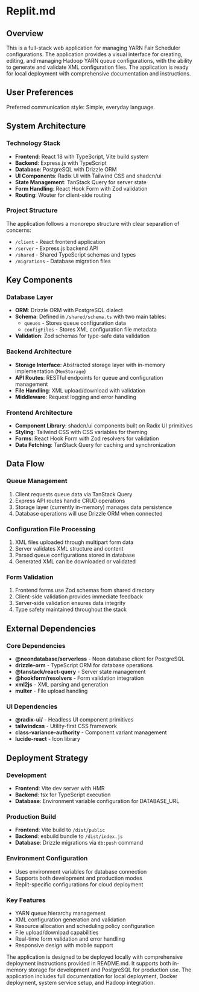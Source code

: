 # Replit.md

## Overview

This is a full-stack web application for managing YARN Fair Scheduler configurations. The application provides a visual interface for creating, editing, and managing Hadoop YARN queue configurations, with the ability to generate and validate XML configuration files. The application is ready for local deployment with comprehensive documentation and instructions.

## User Preferences

Preferred communication style: Simple, everyday language.

## System Architecture

### Technology Stack
- **Frontend**: React 18 with TypeScript, Vite build system
- **Backend**: Express.js with TypeScript
- **Database**: PostgreSQL with Drizzle ORM
- **UI Components**: Radix UI with Tailwind CSS and shadcn/ui
- **State Management**: TanStack Query for server state
- **Form Handling**: React Hook Form with Zod validation
- **Routing**: Wouter for client-side routing

### Project Structure
The application follows a monorepo structure with clear separation of concerns:
- `/client` - React frontend application
- `/server` - Express.js backend API
- `/shared` - Shared TypeScript schemas and types
- `/migrations` - Database migration files

## Key Components

### Database Layer
- **ORM**: Drizzle ORM with PostgreSQL dialect
- **Schema**: Defined in `/shared/schema.ts` with two main tables:
  - `queues` - Stores queue configuration data
  - `configFiles` - Stores XML configuration file metadata
- **Validation**: Zod schemas for type-safe data validation

### Backend Architecture
- **Storage Interface**: Abstracted storage layer with in-memory implementation (`MemStorage`)
- **API Routes**: RESTful endpoints for queue and configuration management
- **File Handling**: XML upload/download with validation
- **Middleware**: Request logging and error handling

### Frontend Architecture
- **Component Library**: shadcn/ui components built on Radix UI primitives
- **Styling**: Tailwind CSS with CSS variables for theming
- **Forms**: React Hook Form with Zod resolvers for validation
- **Data Fetching**: TanStack Query for caching and synchronization

## Data Flow

### Queue Management
1. Client requests queue data via TanStack Query
2. Express API routes handle CRUD operations
3. Storage layer (currently in-memory) manages data persistence
4. Database operations will use Drizzle ORM when connected

### Configuration File Processing
1. XML files uploaded through multipart form data
2. Server validates XML structure and content
3. Parsed queue configurations stored in database
4. Generated XML can be downloaded or validated

### Form Validation
1. Frontend forms use Zod schemas from shared directory
2. Client-side validation provides immediate feedback
3. Server-side validation ensures data integrity
4. Type safety maintained throughout the stack

## External Dependencies

### Core Dependencies
- **@neondatabase/serverless** - Neon database client for PostgreSQL
- **drizzle-orm** - TypeScript ORM for database operations
- **@tanstack/react-query** - Server state management
- **@hookform/resolvers** - Form validation integration
- **xml2js** - XML parsing and generation
- **multer** - File upload handling

### UI Dependencies
- **@radix-ui/** - Headless UI component primitives
- **tailwindcss** - Utility-first CSS framework
- **class-variance-authority** - Component variant management
- **lucide-react** - Icon library

## Deployment Strategy

### Development
- **Frontend**: Vite dev server with HMR
- **Backend**: tsx for TypeScript execution
- **Database**: Environment variable configuration for DATABASE_URL

### Production Build
- **Frontend**: Vite build to `/dist/public`
- **Backend**: esbuild bundle to `/dist/index.js`
- **Database**: Drizzle migrations via `db:push` command

### Environment Configuration
- Uses environment variables for database connection
- Supports both development and production modes
- Replit-specific configurations for cloud deployment

### Key Features
- YARN queue hierarchy management
- XML configuration generation and validation
- Resource allocation and scheduling policy configuration
- File upload/download capabilities
- Real-time form validation and error handling
- Responsive design with mobile support

The application is designed to be deployed locally with comprehensive deployment instructions provided in README.md. It supports both in-memory storage for development and PostgreSQL for production use. The application includes full documentation for local deployment, Docker deployment, system service setup, and Hadoop integration.